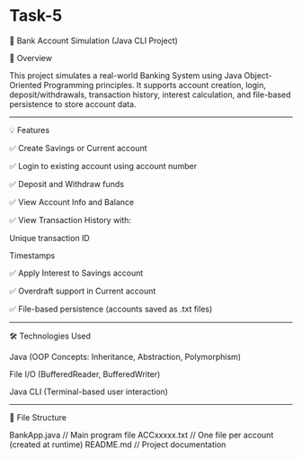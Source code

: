 # Task-5

🏦 Bank Account Simulation (Java CLI Project)

📌 Overview

This project simulates a real-world Banking System using Java Object-Oriented Programming principles. It supports account creation, login, deposit/withdrawals, transaction history, interest calculation, and file-based persistence to store account data.


---

💡 Features

✅ Create Savings or Current account

✅ Login to existing account using account number

✅ Deposit and Withdraw funds

✅ View Account Info and Balance

✅ View Transaction History with:

Unique transaction ID

Timestamps


✅ Apply Interest to Savings account

✅ Overdraft support in Current account

✅ File-based persistence (accounts saved as .txt files)



---

🛠 Technologies Used

Java (OOP Concepts: Inheritance, Abstraction, Polymorphism)

File I/O (BufferedReader, BufferedWriter)

Java CLI (Terminal-based user interaction)



---

📁 File Structure

BankApp.java        // Main program file
ACCxxxxx.txt        // One file per account (created at runtime)
README.md           // Project documentation
